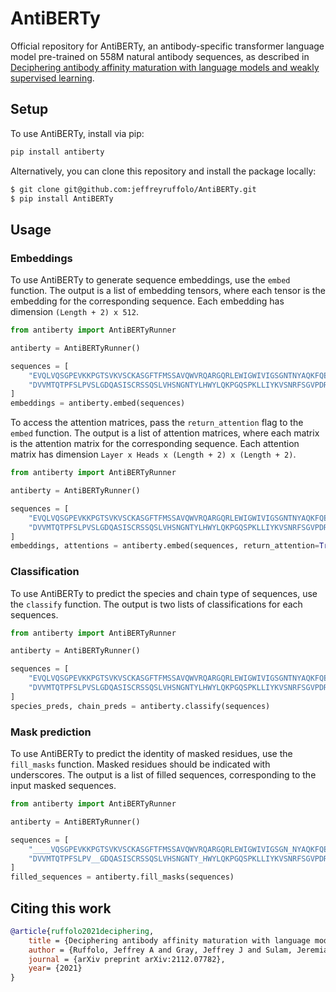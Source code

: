 # AntiBERTy
Official repository for AntiBERTy, an antibody-specific transformer language model pre-trained on 558M natural antibody sequences, as described in [Deciphering antibody affinity maturation with language models and weakly supervised learning](https://arxiv.org/abs/2112.07782).


## Setup
To use AntiBERTy, install via pip:
```bash
pip install antiberty
```

Alternatively, you can clone this repository and install the package locally:
```bash
$ git clone git@github.com:jeffreyruffolo/AntiBERTy.git 
$ pip install AntiBERTy
```

## Usage

### Embeddings

To use AntiBERTy to generate sequence embeddings, use the `embed` function. The output is a list of embedding tensors, where each tensor is the embedding for the corresponding sequence. Each embedding has dimension `(Length + 2) x 512`.

```python
from antiberty import AntiBERTyRunner

antiberty = AntiBERTyRunner()

sequences = [
    "EVQLVQSGPEVKKPGTSVKVSCKASGFTFMSSAVQWVRQARGQRLEWIGWIVIGSGNTNYAQKFQERVTITRDMSTSTAYMELSSLRSEDTAVYYCAAPYCSSISCNDGFDIWGQGTMVTVS",
    "DVVMTQTPFSLPVSLGDQASISCRSSQSLVHSNGNTYLHWYLQKPGQSPKLLIYKVSNRFSGVPDRFSGSGSGTDFTLKISRVEAEDLGVYFCSQSTHVPYTFGGGTKLEIK",
]
embeddings = antiberty.embed(sequences)
```

To access the attention matrices, pass the `return_attention` flag to the `embed` function. The output is a list of attention matrices, where each matrix is the attention matrix for the corresponding sequence. Each attention matrix has dimension `Layer x Heads x (Length + 2) x (Length + 2)`.

```python
from antiberty import AntiBERTyRunner

antiberty = AntiBERTyRunner()

sequences = [
    "EVQLVQSGPEVKKPGTSVKVSCKASGFTFMSSAVQWVRQARGQRLEWIGWIVIGSGNTNYAQKFQERVTITRDMSTSTAYMELSSLRSEDTAVYYCAAPYCSSISCNDGFDIWGQGTMVTVS",
    "DVVMTQTPFSLPVSLGDQASISCRSSQSLVHSNGNTYLHWYLQKPGQSPKLLIYKVSNRFSGVPDRFSGSGSGTDFTLKISRVEAEDLGVYFCSQSTHVPYTFGGGTKLEIK",
]
embeddings, attentions = antiberty.embed(sequences, return_attention=True)
```

### Classification
To use AntiBERTy to predict the species and chain type of sequences, use the `classify` function. The output is two lists of classifications for each sequences.

```python
from antiberty import AntiBERTyRunner

antiberty = AntiBERTyRunner()

sequences = [
    "EVQLVQSGPEVKKPGTSVKVSCKASGFTFMSSAVQWVRQARGQRLEWIGWIVIGSGNTNYAQKFQERVTITRDMSTSTAYMELSSLRSEDTAVYYCAAPYCSSISCNDGFDIWGQGTMVTVS",
    "DVVMTQTPFSLPVSLGDQASISCRSSQSLVHSNGNTYLHWYLQKPGQSPKLLIYKVSNRFSGVPDRFSGSGSGTDFTLKISRVEAEDLGVYFCSQSTHVPYTFGGGTKLEIK",
]
species_preds, chain_preds = antiberty.classify(sequences)
```

### Mask prediction
To use AntiBERTy to predict the identity of masked residues, use the `fill_masks` function. Masked residues should be indicated with underscores. The output is a list of filled sequences, corresponding to the input masked sequences.

```python
from antiberty import AntiBERTyRunner

antiberty = AntiBERTyRunner()

sequences = [
    "____VQSGPEVKKPGTSVKVSCKASGFTFMSSAVQWVRQARGQRLEWIGWIVIGSGN_NYAQKFQERVTITRDM__STAYMELSSLRSEDTAVYYCAAPYCSSISCNDGFD____GTMVTVS",
    "DVVMTQTPFSLPV__GDQASISCRSSQSLVHSNGNTY_HWYLQKPGQSPKLLIYKVSNRFSGVPDRFSG_GSGTDFTLKISRVEAEDLGVYFCSQSTHVPYTFGG__KLEIK",
]
filled_sequences = antiberty.fill_masks(sequences)
```

## Citing this work

```bibtex
@article{ruffolo2021deciphering,
    title = {Deciphering antibody affinity maturation with language models and weakly supervised learning},
    author = {Ruffolo, Jeffrey A and Gray, Jeffrey J and Sulam, Jeremias},
    journal = {arXiv preprint arXiv:2112.07782},
    year= {2021}
}
```